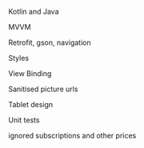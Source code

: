 Kotlin and Java

MVVM

Retrofit, gson, navigation

Styles

View Binding

Sanitised picture urls

Tablet design

Unit tests

ignored subscriptions and other prices